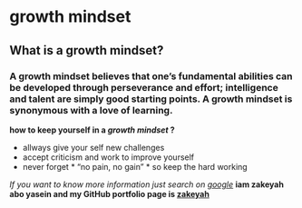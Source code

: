 # growth mindset
## What is a growth mindset?
### A growth mindset believes that one’s fundamental abilities can be developed through perseverance and effort; intelligence and talent are simply good starting points. A growth mindset is synonymous with a love of learning.
 **how to keep yourself in a _growth mindset_ ?**
- allways give your self  new challenges
- accept criticism and work to improve yourself
- never forget * “no pain, no gain” * so keep the hard working

*If you want to know more information just search on [google](https://www.google.com/)*
**iam zakeyah abo yasein and my  GitHub portfolio page is [zakeyah](https://github.com/zakeyah)**
